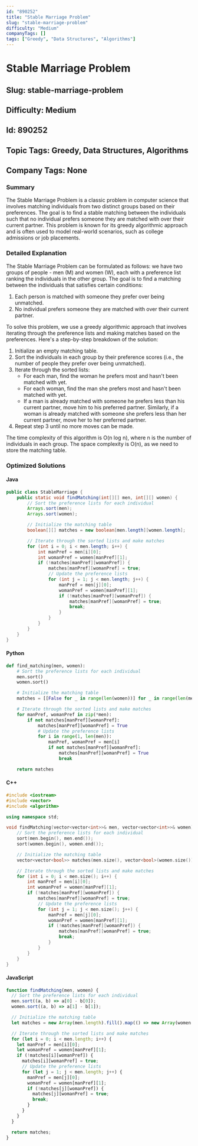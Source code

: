 ```yaml
---
id: "890252"
title: "Stable Marriage Problem"
slug: "stable-marriage-problem"
difficulty: "Medium"
companyTags: []
tags: ["Greedy", "Data Structures", "Algorithms"]
---
```


# Stable Marriage Problem
## Slug: stable-marriage-problem
## Difficulty: Medium
## Id: 890252
## Topic Tags: Greedy, Data Structures, Algorithms
## Company Tags: None


### Summary

The Stable Marriage Problem is a classic problem in computer science that involves matching individuals from two distinct groups based on their preferences. The goal is to find a stable matching between the individuals such that no individual prefers someone they are matched with over their current partner. This problem is known for its greedy algorithmic approach and is often used to model real-world scenarios, such as college admissions or job placements.

### Detailed Explanation

The Stable Marriage Problem can be formulated as follows: we have two groups of people - men (M) and women (W), each with a preference list ranking the individuals in the other group. The goal is to find a matching between the individuals that satisfies certain conditions:

1. Each person is matched with someone they prefer over being unmatched.
2. No individual prefers someone they are matched with over their current partner.

To solve this problem, we use a greedy algorithmic approach that involves iterating through the preference lists and making matches based on the preferences. Here's a step-by-step breakdown of the solution:

1. Initialize an empty matching table.
2. Sort the individuals in each group by their preference scores (i.e., the number of people they prefer over being unmatched).
3. Iterate through the sorted lists:
	* For each man, find the woman he prefers most and hasn't been matched with yet.
	* For each woman, find the man she prefers most and hasn't been matched with yet.
	* If a man is already matched with someone he prefers less than his current partner, move him to his preferred partner. Similarly, if a woman is already matched with someone she prefers less than her current partner, move her to her preferred partner.
4. Repeat step 3 until no more moves can be made.

The time complexity of this algorithm is O(n log n), where n is the number of individuals in each group. The space complexity is O(n), as we need to store the matching table.

### Optimized Solutions

#### Java
```java
public class StableMarriage {
    public static void findMatching(int[][] men, int[][] women) {
        // Sort the preference lists for each individual
        Arrays.sort(men);
        Arrays.sort(women);

        // Initialize the matching table
        boolean[][] matches = new boolean[men.length][women.length];

        // Iterate through the sorted lists and make matches
        for (int i = 0; i < men.length; i++) {
            int manPref = men[i][0];
            int womanPref = women[manPref][1];
            if (!matches[manPref][womanPref]) {
                matches[manPref][womanPref] = true;
                // Update the preference lists
                for (int j = 1; j < men.length; j++) {
                    manPref = men[j][0];
                    womanPref = women[manPref][1];
                    if (!matches[manPref][womanPref]) {
                        matches[manPref][womanPref] = true;
                        break;
                    }
                }
            }
        }
    }
}
```

#### Python
```python
def find_matching(men, women):
    # Sort the preference lists for each individual
    men.sort()
    women.sort()

    # Initialize the matching table
    matches = [[False for _ in range(len(women))] for _ in range(len(men))]

    # Iterate through the sorted lists and make matches
    for manPref, womanPref in zip(*men):
        if not matches[manPref][womanPref]:
            matches[manPref][womanPref] = True
            # Update the preference lists
            for i in range(1, len(men)):
                manPref, womanPref = men[i]
                if not matches[manPref][womanPref]:
                    matches[manPref][womanPref] = True
                    break

    return matches
```

#### C++
```cpp
#include <iostream>
#include <vector>
#include <algorithm>

using namespace std;

void findMatching(vector<vector<int>>& men, vector<vector<int>>& women) {
    // Sort the preference lists for each individual
    sort(men.begin(), men.end());
    sort(women.begin(), women.end());

    // Initialize the matching table
    vector<vector<bool>> matches(men.size(), vector<bool>(women.size()));

    // Iterate through the sorted lists and make matches
    for (int i = 0; i < men.size(); i++) {
        int manPref = men[i][0];
        int womanPref = women[manPref][1];
        if (!matches[manPref][womanPref]) {
            matches[manPref][womanPref] = true;
            // Update the preference lists
            for (int j = 1; j < men.size(); j++) {
                manPref = men[j][0];
                womanPref = women[manPref][1];
                if (!matches[manPref][womanPref]) {
                    matches[manPref][womanPref] = true;
                    break;
                }
            }
        }
    }
}
```

#### JavaScript
```javascript
function findMatching(men, women) {
  // Sort the preference lists for each individual
  men.sort((a, b) => a[0] - b[0]);
  women.sort((a, b) => a[1] - b[1]);

  // Initialize the matching table
  let matches = new Array(men.length).fill().map(() => new Array(women.length).fill(false));

  // Iterate through the sorted lists and make matches
  for (let i = 0; i < men.length; i++) {
    let manPref = men[i][0];
    let womanPref = women[manPref][1];
    if (!matches[i][womanPref]) {
      matches[i][womanPref] = true;
      // Update the preference lists
      for (let j = 1; j < men.length; j++) {
        manPref = men[j][0];
        womanPref = women[manPref][1];
        if (!matches[j][womanPref]) {
          matches[j][womanPref] = true;
          break;
        }
      }
    }
  }

  return matches;
}
```